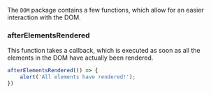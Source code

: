 The `DOM` package contains a few functions, which allow for an easier interaction with the DOM.

### afterElementsRendered

This function takes a callback, which is executed as soon as all the elements in the DOM have actually been rendered.

```javascript
afterElementsRendered(() => {
    alert('All elements have rendered!');
})
```
